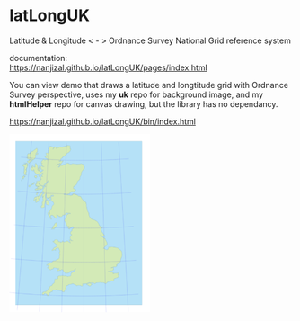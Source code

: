 # latLongUK
Latitude &amp; Longitude &lt; - > Ordnance Survey National Grid reference system

documentation:  
https://nanjizal.github.io/latLongUK/pages/index.html

You can view demo that draws a latitude and longtitude grid with Ordnance Survey perspective, uses my **uk** repo for background image, and my **htmlHelper** repo for canvas drawing, but the library has no dependancy.
  
https://nanjizal.github.io/latLongUK/bin/index.html

<img src="/latLongUK.png" width="250" />
